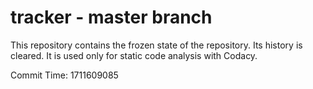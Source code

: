 # tracker - master branch

This repository contains the frozen state of the repository.
Its history is cleared. It is used only for static code
analysis with Codacy.

Commit Time: 1711609085